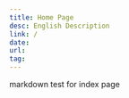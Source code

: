 ```yaml
---
title: Home Page
desc: English Description
link: /
date:
url:
tag:
---
```


markdown test for index page
